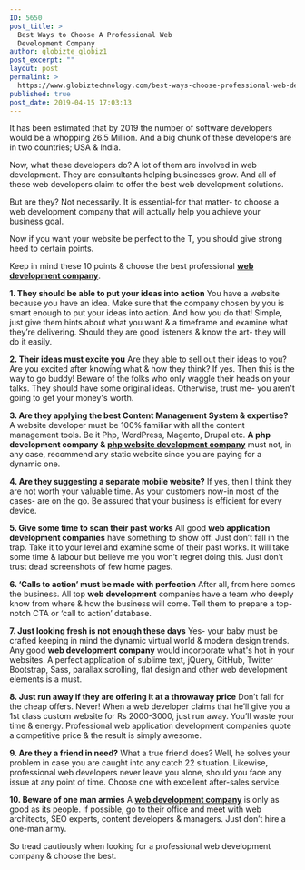 ```yaml
---
ID: 5650
post_title: >
  Best Ways to Choose A Professional Web
  Development Company
author: globizte_globiz1
post_excerpt: ""
layout: post
permalink: >
  https://www.globiztechnology.com/best-ways-choose-professional-web-development-company/
published: true
post_date: 2019-04-15 17:03:13
---
```

It has been estimated that by 2019 the number of software developers would be a whopping 26.5 Million. And a big chunk of these developers are in two countries; USA &amp; India.

Now, what these developers do? A lot of them are involved in web development. They are consultants helping businesses grow. And all of these web developers claim to offer the best web development solutions.

But are they? Not necessarily. It is essential-for that matter- to choose a web development company that will actually help you achieve your business goal.

Now if you want your website be perfect to the T, you should give strong heed to certain points.

Keep in mind these 10 points &amp; choose the best professional <a href="https://www.globiztechnology.com/web-development-company/"><strong>web development company</strong></a>.

<strong>1. They should be able to put your ideas into action</strong>
You have a website because you have an idea. Make sure that the company chosen by you is smart enough to put your ideas into action. And how you do that! Simple, just give them hints about what you want &amp; a timeframe and examine what they’re delivering. Should they are good listeners &amp; know the art- they will do it easily.

<strong>2. Their ideas must excite you</strong>
Are they able to sell out their ideas to you? Are you excited after knowing what &amp; how they think? If yes. Then this is the way to go buddy! Beware of the folks who only waggle their heads on your talks. They should have some original ideas. Otherwise, trust me- you aren't going to get your money's worth.

<strong>3. Are they applying the best Content Management System &amp; expertise?</strong>
A website developer must be 100% familiar with all the content management tools. Be it Php, WordPress, Magento, Drupal etc. <strong>A php development company &amp; <a href="https://www.globiztechnology.com/ppc-company/">php website development company</a></strong> must not, in any case, recommend any static website since you are paying for a dynamic one.

<strong>4. Are they suggesting a separate mobile website?</strong>
If yes, then I think they are not worth your valuable time. As your customers now-in most of the cases- are on the go. Be assured that your business is efficient for every device.

<strong>5. Give some time to scan their past works</strong>
All good <strong>web application development companies</strong> have something to show off. Just don’t fall in the trap. Take it to your level and examine some of their past works. It will take some time &amp; labour but believe me you won’t regret doing this. Just don’t trust dead screenshots of few home pages.

<strong>6. ‘Calls to action’ must be made with perfection</strong>
After all, from here comes the business. All top <strong>web development</strong> companies have a team who deeply know from where &amp; how the business will come. Tell them to prepare a top-notch CTA or ‘call to action’ database.

<strong>7. Just looking fresh is not enough these days</strong>
Yes- your baby must be crafted keeping in mind the dynamic virtual world &amp; modern design trends. Any good <strong>web development company</strong> would incorporate what's hot in your websites. A perfect application of sublime text, jQuery, GitHub, Twitter Bootstrap, Sass, parallax scrolling, flat design and other web development elements is a must.

<strong>8. Just run away if they are offering it at a throwaway price</strong>
Don’t fall for the cheap offers. Never! When a web developer claims that he’ll give you a 1st class custom website for Rs 2000-3000, just run away. You’ll waste your time &amp; energy. Professional web application development companies quote a competitive price &amp; the result is simply awesome.

<strong>9. Are they a friend in need?</strong>
What a true friend does? Well, he solves your problem in case you are caught into any catch 22 situation. Likewise, professional web developers never leave you alone, should you face any issue at any point of time. Choose one with excellent after-sales service.

<strong>10. Beware of one man armies</strong>
A <a href="https://www.globiztechnology.com/"><strong>web development company</strong></a> is only as good as its people. If possible, go to their office and meet with web architects, SEO experts, content developers &amp; managers. Just don’t hire a one-man army.

So tread cautiously when looking for a professional web development company &amp; choose the best.